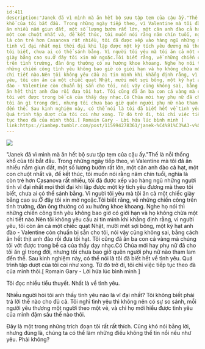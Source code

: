 ```yaml
---
id:411
description:"Janek đã vì mình mà ăn hết bộ sưu tập tem của cậu ấy."Thế là nỗi thống
khổ của tôi bắt đầu. Trong những ngày tiếp theo, vì Valentine mà tôi đã
ăn nhiều nắm giun đất, một số lượng bướm rất lớn, một cân anh đào cả hạt,
một con chuột nhắt và, để kết thúc, tôi muốn nói rằng năm chín tuổi, nghĩa
là còn trẻ hơn Casanova rất nhiều, tôi đã được xếp vào hàng ngũ những người
tình vĩ đại nhất mọi thời đại khi lập được một kỳ tích yêu đương mà theo
tôi biết, chưa ai có thể sánh bằng. Vì người tôi yêu mà tôi ăn cả một chiếc
giày bằng cao su.Ở đây tôi xin mở ngoặc.Tôi biết rằng, về những chiến công
trên tình trường, đàn ông thường có xu hướng khoe khoang. Nghe họ nói thì
những chiến công tình yêu không bao giờ có giới hạn và họ không chừa một
chi tiết nào.Nên tôi không yêu cầu ai tin mình khi khẳng định rằng, vì người
yêu, tôi còn ăn cả một chiếc quạt Nhật, mười mét sợi bông, một ký hạt anh
đào - Valentine còn chuẩn bị sẵn cho tôi, nói vậy cũng không sai, bằng cách
ăn hết thịt anh đào rồi đưa tôi hạt. Tôi cũng đã ăn ba con cá vàng mà chúng
tôi vớt được trong bể cá của thầy dạy nhạc.Có Chúa mới hay phụ nữ đã cho
tôi ăn gì trong đời, nhưng tôi chưa bao giờ quên người phụ nữ nào tham lam
đến thế. Sau kinh nghiệm này, có thể nói là tôi đã biết hết về tình yêu.
Quá trình tập dượt của tôi coi như xong. Từ đó trở đi, tôi chỉ việc tiếp
tục theo đà của mình thôi.[ Romain Gary - Lời hứa lúc bình minh ]
link:https://iambep.tumblr.com/post/115994278361/janek-%C4%91%C3%A3-v%C3%AC-m%C3%ACnh-m%C3%A0-%C4%83n-h%E1%BA%BFt-b%E1%BB%99-s%C6%B0u-t%E1%BA%ADp-tem-c%E1%BB%A7a-c%E1%BA%ADu
---
```


![](https://64.media.tumblr.com/8e8364654945186dc99adf31fd9add12/tumblr_nmkkqavjHc1u3a9rjo1_500.gifv)

"Janek đã vì mình mà ăn hết bộ sưu tập tem của cậu ấy."Thế là nỗi thống
khổ của tôi bắt đầu. Trong những ngày tiếp theo, vì Valentine mà tôi đã
ăn nhiều nắm giun đất, một số lượng bướm rất lớn, một cân anh đào cả hạt,
một con chuột nhắt và, để kết thúc, tôi muốn nói rằng năm chín tuổi, nghĩa
là còn trẻ hơn Casanova rất nhiều, tôi đã được xếp vào hàng ngũ những người
tình vĩ đại nhất mọi thời đại khi lập được một kỳ tích yêu đương mà theo
tôi biết, chưa ai có thể sánh bằng. Vì người tôi yêu mà tôi ăn cả một chiếc
giày bằng cao su.Ở đây tôi xin mở ngoặc.Tôi biết rằng, về những chiến công
trên tình trường, đàn ông thường có xu hướng khoe khoang. Nghe họ nói thì
những chiến công tình yêu không bao giờ có giới hạn và họ không chừa một
chi tiết nào.Nên tôi không yêu cầu ai tin mình khi khẳng định rằng, vì người
yêu, tôi còn ăn cả một chiếc quạt Nhật, mười mét sợi bông, một ký hạt anh
đào - Valentine còn chuẩn bị sẵn cho tôi, nói vậy cũng không sai, bằng cách
ăn hết thịt anh đào rồi đưa tôi hạt. Tôi cũng đã ăn ba con cá vàng mà chúng
tôi vớt được trong bể cá của thầy dạy nhạc.Có Chúa mới hay phụ nữ đã cho
tôi ăn gì trong đời, nhưng tôi chưa bao giờ quên người phụ nữ nào tham lam
đến thế. Sau kinh nghiệm này, có thể nói là tôi đã biết hết về tình yêu.
Quá trình tập dượt của tôi coi như xong. Từ đó trở đi, tôi chỉ việc tiếp
tục theo đà của mình thôi.[ Romain Gary - Lời hứa lúc bình minh ]

Tôi đọc nhiều tiểu thuyết. Nhất là về tình yêu.

Nhiều người hỏi tôi anh thấy tình yêu nào là vĩ đại nhất? Tôi không biết
phải trả lời thế nào cho đủ cả. Tôi nghĩ tình yêu thì không nên có sự so
sánh, mỗi người yêu thương một người theo một vẻ, và chỉ họ mới hiểu được
tình yêu của mình đậm sâu thế nào thôi.

Đây là một trong những trích đoạn tôi rất rất thích. Cũng khó nói bằng lời,
nhưng đúng là, chúng ta có thể làm những điều không thể tin nổi nếu như
yêu. Phải không?